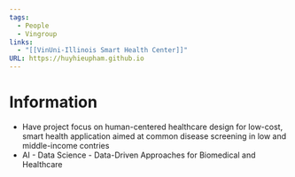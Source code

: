 ```yaml
---
tags:
  - People
  - Vingroup
links:
  - "[[VinUni-Illinois Smart Health Center]]"
URL: https://huyhieupham.github.io
---
```

# Information

- Have project focus on human-centered healthcare design for low-cost, smart health application aimed at common disease screening in low and middle-income contries
- AI - Data Science - Data-Driven Approaches for Biomedical and Healthcare